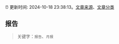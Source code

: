 :alarm_clock: 更新时间: 2024-10-18 23:38:13。[文章来源](/README.md)、[文章分类](/TAGS.md)

## 报告


> 关键字：`报告`、`月报`



